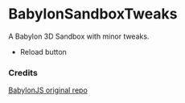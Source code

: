 # BabylonSandboxTweaks
A Babylon 3D Sandbox with minor tweaks. 
* Reload button

### Credits
[BabylonJS original repo](https://github.com/BabylonJS/Babylon.js)

